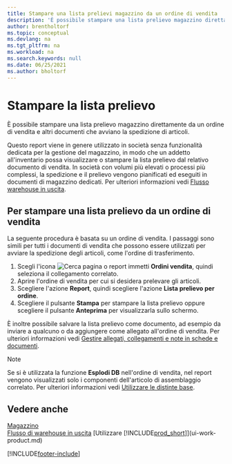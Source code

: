 ```yaml
---
title: Stampare una lista prelievi magazzino da un ordine di vendita
description: 'È possibile stampare una lista prelievo magazzino direttamente da un ordine di vendita, vendite, fattura e altri documenti di vendita in uscita.'
author: brentholtorf
ms.topic: conceptual
ms.devlang: na
ms.tgt_pltfrm: na
ms.workload: na
ms.search.keywords: null
ms.date: 06/25/2021
ms.author: bholtorf
---
```

# <a name="print-the-picking-list"></a>Stampare la lista prelievo

È possibile stampare una lista prelievo magazzino direttamente da un ordine di vendita e altri documenti che avviano la spedizione di articoli.

Questo report viene in genere utilizzato in società senza funzionalità dedicata per la gestione del magazzino, in modo che un addetto all'inventario possa visualizzare o stampare la lista prelievo dal relativo documento di vendita. In società con volumi più elevati o processi più complessi, la spedizione e il prelievo vengono pianificati ed eseguiti in documenti di magazzino dedicati. Per ulteriori informazioni vedi [Flusso warehouse in uscita](design-details-outbound-warehouse-flow.md).

## <a name="to-print-a-picking-list-from-a-sales-order"></a>Per stampare una lista prelievo da un ordine di vendita

La seguente procedura è basata su un ordine di vendita. I passaggi sono simili per tutti i documenti di vendita che possono essere utilizzati per avviare la spedizione degli articoli, come l'ordine di trasferimento.

1. Scegli l'icona ![Cerca pagina o report](media/ui-search/search_small.png "Icona Cerca pagina o report") immetti **Ordini vendita**, quindi seleziona il collegamento correlato.  
2. Aprire l'ordine di vendita per cui si desidera prelevare gli articoli.  
3. Scegliere l'azione **Report**, quindi scegliere l'azione **Lista prelievo per ordine**.  
4. Scegliere il pulsante **Stampa** per stampare la lista prelievo oppure scegliere il pulsante **Anteprima** per visualizzarla sullo schermo.

È inoltre possibile salvare la lista prelievo come documento, ad esempio da inviare a qualcuno o da aggiungere come allegato all'ordine di vendita. Per ulteriori informazioni vedi [Gestire allegati, collegamenti e note in schede e documenti](ui-how-add-link-to-record.md).

> [!NOTE]
> Se si è utilizzata la funzione **Esplodi DB** nell'ordine di vendita, nel report vengono visualizzati solo i componenti dell'articolo di assemblaggio correlato. Per ulteriori informazioni vedi [Utilizzare le distinte base](inventory-how-work-BOMs.md).

## <a name="see-also"></a>Vedere anche

[Magazzino](inventory-manage-inventory.md)  
[Flusso di warehouse in uscita](design-details-outbound-warehouse-flow.md)
[Utilizzare [!INCLUDE[prod_short](includes/prod_short.md)]](ui-work-product.md)  

[!INCLUDE[footer-include](includes/footer-banner.md)]
